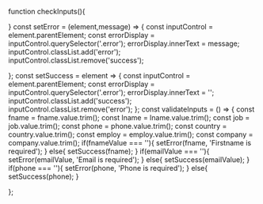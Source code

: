 
function checkInputs(){
    
}
const setError = (element,message) => {
    const inputControl = element.parentElement;
    const errorDisplay = inputControl.querySelector('.error');
    errorDisplay.innerText = message;
    inputControl.classList.add('error');
    inputControl.classList.remove('success');

};
const setSuccess = element  => {
    const inputControl = element.parentElement;
    const errorDisplay = inputControl.querySelector('.error');
    errorDisplay.innerText = '';
    inputControl.classList.add('success');
    inputControl.classList.remove('error');
};
const validateInputs = () => {
const fname = fname.value.trim();
const lname = lname.value.trim();
const job  = job.value.trim();
const phone =  phone.value.trim();
const country = country.value.trim();
const employ = employ.value.trim();
const company  = company.value.trim();
 if(fnameValue === ''){
 setError(fname, 'Firstname is required');
 }
else{
    setSuccess(fname);
}
if(emailValue === ''){
    setError(emailValue, 'Email is required');
    }
   else{
       setSuccess(emailValue);
   }
   if(phone === ''){
    setError(phone, 'Phone is required');
    }
   else{
       setSuccess(phone);
   }





};